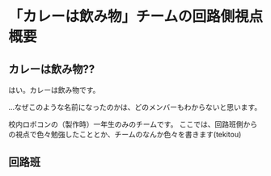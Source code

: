 # 「カレーは飲み物」チームの回路側視点概要
## カレーは飲み物??
はい。カレーは飲み物です。

...なぜこのような名前になったのかは、どのメンバーもわからないと思います。

校内ロボコンの（製作時）一年生のみのチームです。
ここでは、回路班側からの視点で色々勉強したこととか、チームのなんか色々を書きます(tekitou)

## 回路班
